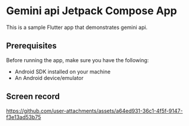 # Gemini api Jetpack Compose App

This is a sample Flutter app that demonstrates gemini api.

## Prerequisites

Before running the app, make sure you have the following:

- Android SDK installed on your machine
- An Android device/emulator

## Screen record

https://github.com/user-attachments/assets/a64ed931-36c1-4f5f-9147-f3e13ad53b75

